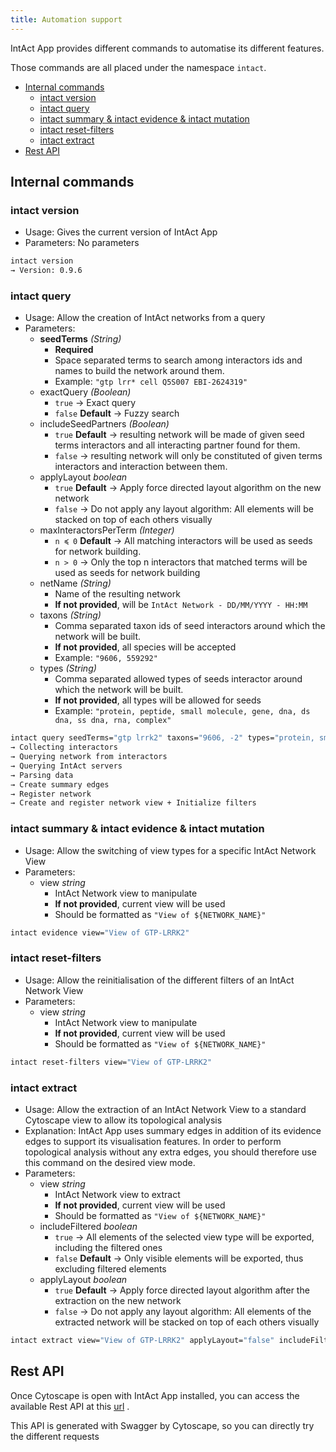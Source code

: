 ```yaml
---
title: Automation support
---
```


IntAct App provides different commands to automatise its different features.

Those commands are all placed under the namespace `intact`.

<!-- TOC -->
- [Internal commands](#internal-commands)    
  - [intact version](#intact-version)    
  - [intact query](#intact-query)    
  - [intact summary & intact evidence & intact mutation](#intact-summary--intact-evidence--intact-mutation)    
  - [intact reset-filters](#intact-reset-filters)
  - [intact extract](#intact-extract)
- [Rest API](#rest-api)<!-- /TOC -->

## Internal commands

### intact version

- Usage: Gives the current version of IntAct App
- Parameters: No parameters

```bash
intact version
→ Version: 0.9.6
```

### intact query

- Usage: Allow the creation of IntAct networks from a query
- Parameters:
    - **seedTerms** *(String)*
        - **Required**
        - Space separated terms to search among interactors ids and names to build the network around them.
        - Example: `"gtp lrr* cell Q5S007 EBI-2624319"`
    - exactQuery *(Boolean)*
        - `true` → Exact query
        - `false` **Default** → Fuzzy search
    - includeSeedPartners *(Boolean)*
        - `true` **Default** → resulting network will be made of given seed terms interactors and all interacting
          partner found for them.
        - `false` → resulting network will only be constituted of given terms interactors and interaction between them.
    - applyLayout *boolean*
        - `true` **Default** → Apply force directed layout algorithm on the new network
        - `false` → Do not apply any layout algorithm: All elements will be stacked on top of each others visually
    - maxInteractorsPerTerm *(Integer)*
        - `n ≼ 0` **Default** → All matching interactors will be used as seeds for network building.
        - `n > 0` → Only the top n interactors that matched terms will be used as seeds for network building
    - netName *(String)*
        - Name of the resulting network
        - **If not provided**, will be `IntAct Network - DD/MM/YYYY - HH:MM`
    - taxons *(String)*
        - Comma separated taxon ids of seed interactors around which the network will be built.
        - **If not provided**, all species will be accepted
        - Example: `"9606, 559292"`
    - types *(String)*
        - Comma separated allowed types of seeds interactor around which the network will be built.
        - **If not provided**, all types will be allowed for seeds
        - Example: `"protein, peptide, small molecule, gene, dna, ds dna, ss dna, rna, complex"`

```bash
intact query seedTerms="gtp lrrk2" taxons="9606, -2" types="protein, small molecule" netName="GTP-LRRK2" exactQuery="false" applyLayout="false"
→ Collecting interactors
→ Querying network from interactors
→ Querying IntAct servers
→ Parsing data
→ Create summary edges
→ Register network
→ Create and register network view + Initialize filters
```

### intact summary & intact evidence & intact mutation

- Usage: Allow the switching of view types for a specific IntAct Network View
- Parameters:
    - view *string*
        - IntAct Network view to manipulate
        - **If not provided**, current view will be used
        - Should be formatted as `"View of ${NETWORK_NAME}"`

```bash
intact evidence view="View of GTP-LRRK2"
```

### intact reset-filters

- Usage: Allow the reinitialisation of the different filters of an IntAct Network View
- Parameters:
    - view *string*
        - IntAct Network view to manipulate
        - **If not provided**, current view will be used
        - Should be formatted as `"View of ${NETWORK_NAME}"`

```bash
intact reset-filters view="View of GTP-LRRK2"
```

### intact extract

- Usage: Allow the extraction of an IntAct Network View to a standard Cytoscape view to allow its topological analysis
- Explanation: IntAct App uses summary edges in addition of its evidence edges to support its visualisation features. In
  order to perform topological analysis without any extra edges, you should therefore use this command on the desired
  view mode.
- Parameters:
    - view *string*
        - IntAct Network view to extract
        - **If not provided**, current view will be used
        - Should be formatted as `"View of ${NETWORK_NAME}"`
    - includeFiltered *boolean*
        - `true` → All elements of the selected view type will be exported, including the filtered ones
        - `false` **Default** → Only visible elements will be exported, thus excluding filtered elements
    - applyLayout *boolean*
        - `true` **Default** → Apply force directed layout algorithm after the extraction on the new network
        - `false` → Do not apply any layout algorithm: All elements of the extracted network will be stacked on top of
          each others visually

```bash
intact extract view="View of GTP-LRRK2" applyLayout="false" includeFiltered="false"
```

## Rest API

Once Cytoscape is open with IntAct App installed, you can access the available Rest API at
this [url](http://localhost:1234/v1/swaggerUI/swagger-ui/index.html?url=http%3A%2F%2Flocalhost%3A1234%2Fv1%2Fcommands%2Fswagger.json#/intact)
.

This API is generated with Swagger by Cytoscape, so you can directly try the different requests